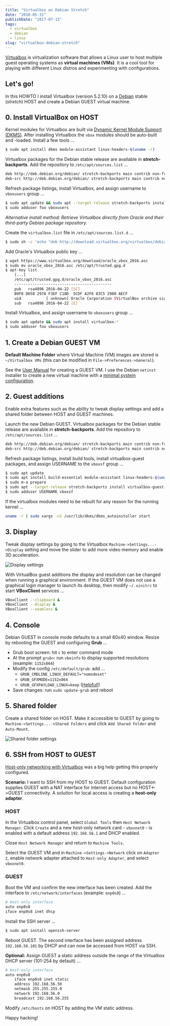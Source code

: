 ```yaml
---
title: "Virtualbox on Debian Stretch"
date: "2018-05-31"
publishDate: "2017-07-15"
tags:
  - virtualbox
  - debian
  - linux
slug: "virtualbox-debian-stretch"
---
```


[Virtualbox](https://www.virtualbox.org/) is virtualization software that allows a Linux user to host multiple guest operating systems as **virtual machines (VMs)**. It is a cool tool for playing with different Linux distros and experimenting with configurations.

## Let's go!

In this HOWTO I install Virtualbox (version 5.2.10) on a [Debian](http://www.circuidipity.com/tags/debian/) stable (*stretch*) HOST and create a Debian GUEST virtual machine.

## 0. Install VirtualBox on HOST

Kernel modules for Virtualbox are built via [Dynamic Kernel Module Support (DKMS)](http://en.wikipedia.org/wiki/Dynamic_Kernel_Module_Support). After installing Virtualbox the `vbox` modules should be auto-built and -loaded. Install a few tools ...

```bash
$ sudo apt install dkms module-assistant linux-headers-$(uname -r)
```

Virtualbox packages for the Debian stable release are available in **stretch-backports**. Add the repository to `/etc/apt/sources.list` ...

```bash
deb http://deb.debian.org/debian/ stretch-backports main contrib non-free
deb-src http://deb.debian.org/debian/ stretch-backports main contrib non-free
```

Refresh package listings, install Virtualbox, and assign username to `vboxusers` group ...

```bash
$ sudo apt update && sudo apt --target-release stretch-backports install virtualbox
$ sudo adduser foo vboxusers
```

*Alternative install method: Retrieve Virtualbox directly from Oracle and their third-party Debian package repository.*

Create the `virtualbox.list` file in `/etc/apt/sources.list.d` ...

```bash
$ sudo sh -c 'echo "deb http://download.virtualbox.org/virtualbox/debian stretch contrib" > /etc/apt/sources.list.d/virtualbox.list'
```

Add Oracle's Virtualbox public key ...

```bash
$ wget https://www.virtualbox.org/download/oracle_vbox_2016.asc
$ sudo mv oracle_vbox_2016.asc /etc/apt/trusted.gpg.d
$ apt-key list
    [...]
    /etc/apt/trusted.gpg.d/oracle_vbox_2016.asc
    -------------------------------------------
    pub   rsa4096 2016-04-22 [SC]
    B9F8 D658 297A F3EF C18D  5CDF A2F6 83C5 2980 AECF
    uid           [ unknown] Oracle Corporation (VirtualBox archive signing key) <info@virtualbox.org>
    sub   rsa4096 2016-04-22 [E]
```

Install Virtualbox, and assign username to `vboxusers` group ...

```bash
$ sudo apt update && sudo apt install virtualbox-*
$ sudo adduser foo vboxusers
```

## 1. Create a Debian GUEST VM

**Default Machine Folder** where Virtual Machine (VM) images are stored is `~/Virtualbox VMs` (this can be modified in `File->Preferences->General`).

See the [User Manual](http://www.virtualbox.org/manual/UserManual.html) for creating a GUEST VM. I use the Debian `netinst` installer to create a new virtual machine with a [minimal system configuration](http://www.circuidipity.com/minimal-debian).

## 2. Guest additions

Enable extra features such as the ability to tweak display settings and add a shared folder between HOST and GUEST machines.

Launch the new Debian GUEST. Virtualbox packages for the Debian stable release are available in **stretch-backports**. Add the repository to `/etc/apt/sources.list` ...

```bash
deb http://deb.debian.org/debian/ stretch-backports main contrib non-free
deb-src http://deb.debian.org/debian/ stretch-backports main contrib non-free
```

Refresh package listings, install build tools, install virtualbox-guest packages, and assign USERNAME to the `vboxsf` group ...

```bash
$ sudo apt update
$ sudo apt install build-essential module-assistant linux-headers-$(uname -r) dkms
$ sudo m-a prepare
$ sudo apt --target-release stretch-backports install virtualbox-guest-dkms virtualbox-guest-utils virtualbox-guest-x11
$ sudo adduser USERNAME vboxsf
```

If the virtualbox modules need to be rebuilt for any reason for the running kernel ...

```bash
uname -r | sudo xargs -n1 /usr/lib/dkms/dkms_autoinstaller start
```

## 3. Display

Tweak display settings by going to the Virtualbox `Machine->Settings...->Display` setting and move the slider to add more video memory and enable 3D acceleration.

![Display settings](/img/20121207-display.png)

With VirtualBox guest additions the display and resolution can be changed when running a graphical environment. If the GUEST VM does not use a graphical login manager to launch its desktop, then modify `~/.xinitrc` to start **VBoxClient** services ...

```bash
VBoxClient --clipboard &
VBoxClient --display &
VBoxClient --seamless &
```

## 4. Console

Debian GUEST in console mode defaults to a small 80x40 window. Resize by rebooting the GUEST and configuring **Grub** ...

* Grub boot screen: hit `c` to enter command mode
* At the prompt `grub>`: run `vbeinfo` to display supported resolutions (example: `1152x864`)
* Modify the config `/etc/default/grub`: add ...
    * `GRUB_CMDLINE_LINUX_DEFAULT="nomodeset"`
    * `GRUB_GFXMODE=1152x864`
    * `GRUB_GFXPAYLOAD_LINUX=keep` ([Helpful!](https://askubuntu.com/a/887785))
* Save changes: run `sudo update-grub` and reboot

## 5. Shared folder

Create a shared folder on HOST. Make it accessible to GUEST by going to `Machine->Settings...->Shared Folders` and click `Add Shared Folder` and `Auto-Mount`.

![Shared folder settings](/img/20121207-shared-folders.png)

## 6. SSH from HOST to GUEST

[Host-only networking with Virtualbox](http://christophermaier.name/blog/2010/09/01/host-only-networking-with-virtualbox) was a big help getting this properly configured.
                                                                                     
**Scenario:** I want to SSH from my HOST to GUEST. Default configuration supplies GUEST with a NAT interface for internet access but no HOST<->GUEST connectivity. A solution for local access is creating a **host-only adapter**.

### HOST

In the Virtualbox control panel, select `Global Tools` then `Host Network Manager`. Click `Create` and a new host-only network card - `vboxnet0` - is enabled with a default address `192.168.56.1` and DHCP enabled.

Close `Host Network Manager` and return to `Machine Tools`. 

Select the GUEST VM and in `Machine->Settings->Network` click on `Adapter 2`, enable network adapter attached to `Host-only Adapter`, and select `vboxnet0`.

### GUEST
                                                                                     
Boot the VM and confirm the new interface has been created. Add the interface to `/etc/network/interfaces` (example: `enp0s8`) ...

```bash
# Host-only interface
auto enp0s8                                                                          
iface enp0s8 inet dhcp                                                               
```

Install the SSH server ...

```bash
$ sudo apt install openssh-server                                                         
```

Reboot GUEST. The second interface has been assigned address `192.168.56.101` by DHCP and can now be accessed from HOST via SSH.
                                                                                     
**Optional:** Assign GUEST a static address outside the range of the Virtualbox DHCP server (101-254 by default) ...

```bash
# Host-only interface
auto enp0s8
    iface enp0s8 inet static
    address 192.168.56.50
    netmask 255.255.255.0
    network 192.168.56.0
    broadcast 192.168.56.255
```

Modify `/etc/hosts` on HOST by adding the VM static address.

Happy hacking!
